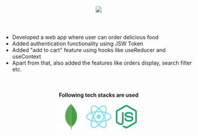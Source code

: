 <h1 align="center">
  <a href="https://git.io/typing-svg">
    <img src="https://readme-typing-svg.herokuapp.com/?lines=Hello,+There!+👋;Welcome+to+my+GoFood+project....;Nice+to+meet+you!&center=true&size=20">
  </a>
</h1>
<br>

<ul>
  <li>Developed a web app where user can order delicious food</li>
  <li>Added authentication functionality using JSW Token</li>
  <li>Added "add to cart" feature using hooks like useReducer and useContext</li>
  <li>Apart from that, also added the features like orders display, search filter etc.</li>
</ul>
<br>

<h4 align="center">
  Following tech stacks are used
  <p align="center>
     <img src="express.js.png" alt="express" width="70" height="70">
     <img src="mongodb.png" alt="mongodb" width="70" height="70">
     <img src="react.png" alt="react" width="70" height="70">
     <img src="node.png" alt="node" width="70" height="70">
  </p>
</h4>

